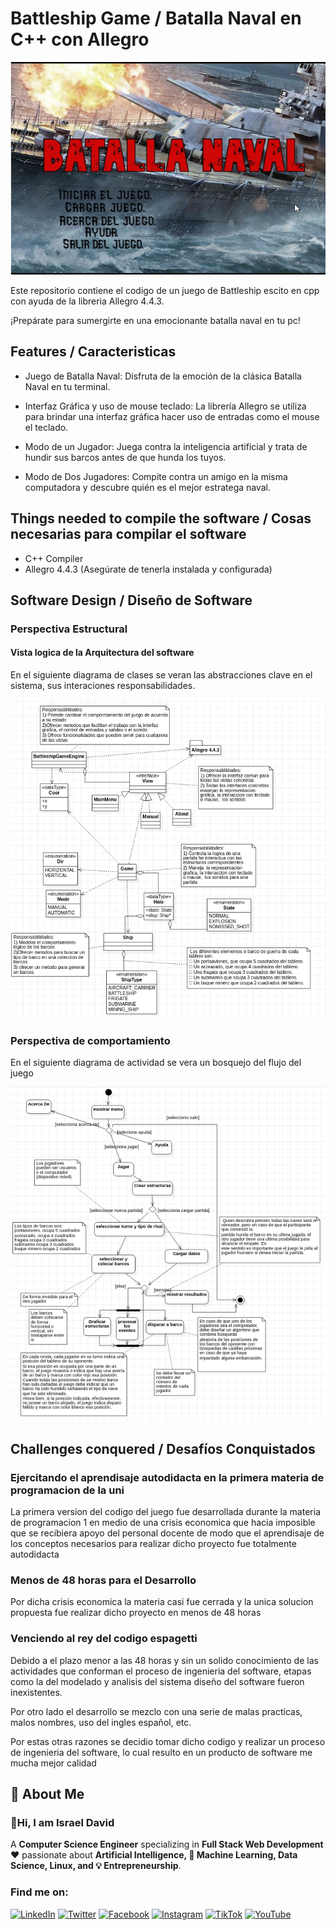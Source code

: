 
# Battleship Game / Batalla Naval en C++ con Allegro

![Batalla Naval](https://github.com/israeldavidvm/Battleship-Game-Batalla-Naval-en-C-con-Allegro/blob/main/img/portadaBattleship.png?raw=true)

Este repositorio contiene el codigo de un juego de Battleship escito en cpp con ayuda de la libreria Allegro 4.4.3.

¡Prepárate para sumergirte en una emocionante batalla naval en tu pc!



## Features / Caracteristicas

- Juego de Batalla Naval: Disfruta de la emoción de la clásica Batalla Naval en tu terminal.

- Interfaz Gráfica y uso de mouse  teclado: La librería Allegro se utiliza para brindar una interfaz gráfica  hacer uso de entradas como el mouse  el teclado.

- Modo de un Jugador: Juega contra la inteligencia artificial y trata de hundir sus barcos antes de que hunda los tuyos.

- Modo de Dos Jugadores: Compite contra un amigo en la misma computadora y descubre quién es el mejor estratega naval.



## Things needed to compile the software / Cosas necesarias para compilar el software  

- C++ Compiler
- Allegro 4.4.3 (Asegúrate de tenerla instalada y configurada)
## Software Design / Diseño de Software

### Perspectiva Estructural

#### Vista logica de la Arquitectura del software 

En el siguiente diagrama de clases se veran las abstracciones clave en el sistema, sus interaciones  responsabilidades.

![Diagrama de clases Juego](https://github.com/israeldavidvm/Battleship-Game-Batalla-Naval-en-C-con-Allegro/blob/main/img/ClassDiagram.png?raw=true)

### Perspectiva de comportamiento

En el siguiente diagrama de actividad se vera un bosquejo del flujo del juego

![Diagrama de actividad Juego](https://github.com/israeldavidvm/Battleship-Game-Batalla-Naval-en-C-con-Allegro/blob/main/img/ActivityDiagram.png?raw=true)
## Challenges conquered / Desafíos Conquistados

### Ejercitando el aprendisaje autodidacta en la primera materia de programacion de la uni

La primera version del codigo del juego fue desarrollada durante la materia de programacion 1 en medio de una crisis economica que hacia imposible que se recibiera apoyo del personal docente de modo que el aprendisaje de los conceptos necesarios para realizar dicho proyecto fue totalmente autodidacta

### Menos de 48 horas para el Desarrollo

Por dicha crisis economica la materia casi fue cerrada y la unica solucion propuesta fue realizar dicho proyecto en menos de 48 horas

### Venciendo al rey del codigo espagetti

Debido a el plazo menor a las 48 horas y sin un solido conocimiento de las actividades que conforman el proceso de ingenieria del software, etapas como la del modelado y analisis del sistema  diseño del software fueron inexistentes.

Por otro lado el desarrollo se mezclo con una serie de malas practicas, malos nombres, uso del ingles  español, etc.

Por estas  otras razones se decidio tomar dicho codigo  y realizar un proceso de ingenieria del software, lo cual resulto en un producto de software me mucha mejor calidad
## 🚀 About Me

### 👋Hi, I am Israel David

A **Computer Science Engineer** specializing in **Full Stack Web Development** ❤️ passionate about **Artificial Intelligence, 🤖 Machine Learning, Data Science, Linux, and 💡 Entrepreneurship**. 

### Find me on:
[![LinkedIn](https://img.shields.io/badge/LinkedIn-israeldavidvm-0077B5?style=for-the-badge&logo=linkedin&logoColor=white&labelColor=101010)](https://www.linkedin.com/in/israeldavidvm/)
[![Twitter](https://img.shields.io/badge/Twitter-@israeldavidvm-1DA1F2?style=for-the-badge&logo=twitter&logoColor=white&labelColor=101010)](https://twitter.com/israeldavidvm)
[![Facebook](https://img.shields.io/badge/Facebook-israeldavidvm-1877F2?style=for-the-badge&logo=facebook&logoColor=white&labelColor=101010)](https://www.facebook.com/israeldavidvm)
[![Instagram](https://img.shields.io/badge/Instagram-@israeldavidvmv-gray?style=for-the-badge&logo=instagram&logoColor=white&labelColor=101010)](https://www.instagram.com/israeldavidvm/)
[![TikTok](https://img.shields.io/badge/TikTok-@israeldavidvm-E4405F?style=for-the-badge&logo=tiktok&logoColor=white&labelColor=101010)](https://www.tiktok.com/@israeldavidvm)
[![YouTube](https://img.shields.io/badge/YouTube-@israeldavidvm-FF0000?style=for-the-badge&logo=youtube&logoColor=white&labelColor=101010)](https://www.youtube.com/channel/UCmZLFpEPNdwpJOhal0wry7A)


